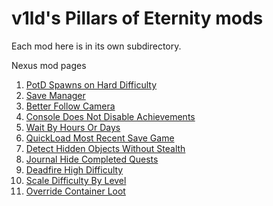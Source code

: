 v1ld's Pillars of Eternity mods
===============================

Each mod here is in its own subdirectory.

Nexus mod pages
1. [PotD Spawns on Hard Difficulty](https://www.nexusmods.com/pillarsofeternity/mods/326/)
2. [Save Manager](https://www.nexusmods.com/pillarsofeternity/mods/327)
3. [Better Follow Camera](https://www.nexusmods.com/pillarsofeternity/mods/328)
4. [Console Does Not Disable Achievements](https://www.nexusmods.com/pillarsofeternity/mods/329)
5. [Wait By Hours Or Days](https://www.nexusmods.com/pillarsofeternity/mods/330)
6. [QuickLoad Most Recent Save Game](https://www.nexusmods.com/pillarsofeternity/mods/331)
7. [Detect Hidden Objects Without Stealth](https://www.nexusmods.com/pillarsofeternity/mods/333)
8. [Journal Hide Completed Quests](https://www.nexusmods.com/pillarsofeternity/mods/334)
9. [Deadfire High Difficulty](https://www.nexusmods.com/pillarsofeternity/mods/336)
10. [Scale Difficulty By Level](https://www.nexusmods.com/pillarsofeternity/mods/339)
11. [Override Container Loot](https://www.nexusmods.com/pillarsofeternity/mods/340)
